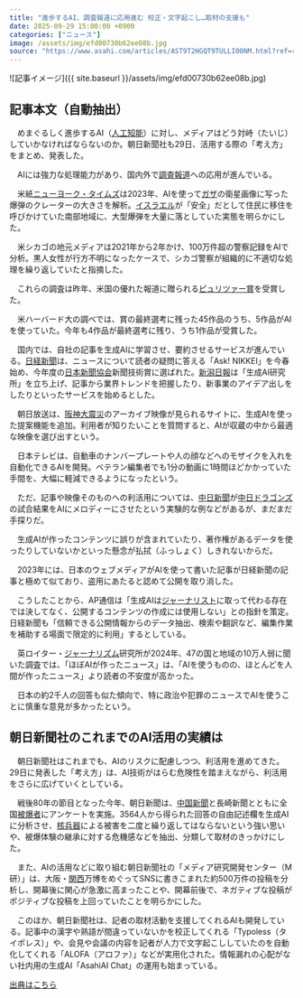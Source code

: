 ```yaml
---
title: "進歩するAI、調査報道に応用進む 校正・文字起こし…取材の支援も"
date: 2025-09-29 15:00:00 +0900
categories: ["ニュース"]
image: /assets/img/efd00730b62ee08b.jpg
source: "https://www.asahi.com/articles/AST9T2HGQT9TULLI00NM.html?ref=rss"
---
```


![記事イメージ]({{ site.baseurl }}/assets/img/efd00730b62ee08b.jpg)

## 記事本文（自動抽出）
<div><div class="nfyQp"><p>　めまぐるしく進歩するAI（<a href="//www.asahi.com/topics/word/%E4%BA%BA%E5%B7%A5%E7%9F%A5%E8%83%BD%EF%BC%88%EF%BC%A1%EF%BC%A9%EF%BC%89.html" title="人工知能 のトピックスを開く" class="eWgMZ">人工知能</a>）に対し、メディアはどう対峙（たいじ）していかなければならないのか。朝日新聞社も29日、活用する際の「考え方」をまとめ、発表した。</p><p>　AIには強力な処理能力があり、国内外で<a href="//www.asahi.com/topics/word/%E8%AA%BF%E6%9F%BB%E5%A0%B1%E9%81%93.html" title="調査報道 のトピックスを開く" class="eWgMZ">調査報道</a>への応用が進んでいる。</p><p>　米紙<a href="//www.asahi.com/topics/word/%E3%83%8B%E3%83%A5%E3%83%BC%E3%83%A8%E3%83%BC%E3%82%AF%E3%83%BB%E3%82%BF%E3%82%A4%E3%83%A0%E3%82%BA.html" title="ニューヨーク・タイムズ のトピックスを開く" class="eWgMZ">ニューヨーク・タイムズ</a>は2023年、AIを使って<a href="//www.asahi.com/topics/word/%E3%83%91%E3%83%AC%E3%82%B9%E3%83%81%E3%83%8A%E8%87%AA%E6%B2%BB%E5%8C%BA%E3%82%AC%E3%82%B6.html" title="ガザ のトピックスを開く" class="eWgMZ">ガザ</a>の衛星画像に写った爆弾のクレーターの大きさを解析。<a href="//www.asahi.com/topics/word/%E3%82%A4%E3%82%B9%E3%83%A9%E3%82%A8%E3%83%AB.html" title="イスラエル のトピックスを開く" class="eWgMZ">イスラエル</a>が「安全」だとして住民に移住を呼びかけていた南部地域に、大型爆弾を大量に落としていた実態を明らかにした。</p><p>　米シカゴの地元メディアは2021年から2年かけ、100万件超の警察記録をAIで分析。黒人女性が行方不明になったケースで、シカゴ警察が組織的に不適切な処理を繰り返していたと指摘した。</p><p>　これらの調査は昨年、米国の優れた報道に贈られる<a href="//www.asahi.com/topics/word/%E3%83%94%E3%83%A5%E3%83%AA%E3%83%84%E3%82%A1%E3%83%BC%E8%B3%9E.html" title="ピュリツァー賞 のトピックスを開く" class="eWgMZ">ピュリツァー賞</a>を受賞した。</p><p>　米ハーバード大の調べでは、賞の最終選考に残った45作品のうち、5作品がAIを使っていた。今年も4作品が最終選考に残り、うち1作品が受賞した。</p><p>　国内では、自社の記事を生成AIに学習させ、要約させるサービスが進んでいる。<a href="//www.asahi.com/topics/word/%E6%97%A5%E7%B5%8C%E6%96%B0%E8%81%9E.html" title="日経新聞 のトピックスを開く" class="eWgMZ">日経新聞</a>は、ニュースについて読者の疑問に答える「Ask! NIKKEI」を今春始め、今年度の<a href="//www.asahi.com/topics/word/%E6%97%A5%E6%9C%AC%E6%96%B0%E8%81%9E%E5%8D%94%E4%BC%9A.html" title="日本新聞協会 のトピックスを開く" class="eWgMZ">日本新聞協会</a>新聞技術賞に選ばれた。<a href="//www.asahi.com/topics/word/%E6%96%B0%E6%BD%9F%E6%97%A5%E5%A0%B1.html" title="新潟日報 のトピックスを開く" class="eWgMZ">新潟日報</a>は「生成AI研究所」を立ち上げ、記事から業界トレンドを把握したり、新事業のアイデア出しをしたりといったサービスを始めるとした。</p><p>　朝日放送は、<a href="//www.asahi.com/topics/word/%E9%98%AA%E7%A5%9E%E5%A4%A7%E9%9C%87%E7%81%BD.html" title="阪神大震災 のトピックスを開く" class="eWgMZ">阪神大震災</a>のアーカイブ映像が見られるサイトに、生成AIを使った提案機能を追加。利用者が知りたいことを質問すると、AIが収蔵の中から最適な映像を選び出すという。</p><p>　日本テレビは、自動車のナンバープレートや人の顔などへのモザイクを入れを自動化できるAIを開発。ベテラン編集者でも1分の動画に1時間ほどかかっていた手間を、大幅に軽減できるようになったという。</p><p>　ただ、記事や映像そのものへの利活用については、<a href="//www.asahi.com/topics/word/%E4%B8%AD%E6%97%A5%E6%96%B0%E8%81%9E.html" title="中日新聞 のトピックスを開く" class="eWgMZ">中日新聞</a>が<a href="https://www.asahi.com/sports/baseball/list/dragons.html" title="中日ドラゴンズ のトピックスを開く" class="eWgMZ">中日ドラゴンズ</a>の試合結果をAIにメロディーにさせたという実験的な例などがあるが、まだまだ手探りだ。</p><p>　生成AIが作ったコンテンツに誤りが含まれていたり、著作権があるデータを使ったりしていないかといった懸念が払拭（ふっしょく）しきれないからだ。</p><p>　2023年には、日本のウェブメディアがAIを使って書いた記事が日経新聞の記事と極めて似ており、盗用にあたると認めて公開を取り消した。</p><p>　こうしたことから、AP通信は「生成AIは<a href="https://www.asahi.com/special/matome/journalism01/" title="ジャーナリスト のトピックスを開く" class="eWgMZ">ジャーナリスト</a>に取って代わる存在では決してなく、公開するコンテンツの作成には使用しない」との指針を策定。日経新聞も「信頼できる公開情報からのデータ抽出、検索や翻訳など、編集作業を補助する場面で限定的に利用」するとしている。</p><p>　英ロイター・<a href="https://www.asahi.com/special/matome/journalism01/" title="ジャーナリズム のトピックスを開く" class="eWgMZ">ジャーナリズム</a>研究所が2024年、47の国と地域の10万人弱に聞いた調査では、「ほぼAIが作ったニュース」は、「AIを使うものの、ほとんどを人間が作ったニュース」より読者の不安度が高かった。</p><p>　日本の約2千人の回答も似た傾向で、特に政治や犯罪のニュースでAIを使うことに慎重な意見が多かったという。</p><h2 class="smgSC">朝日新聞社のこれまでのAI活用の実績は</h2><p>　朝日新聞社はこれまでも、AIのリスクに配慮しつつ、利活用を進めてきた。29日に発表した「考え方」は、AI技術がはらむ危険性を踏まえながら、利活用をさらに広げていくとしている。</p><p>　戦後80年の節目となった今年、朝日新聞は、<a href="//www.asahi.com/topics/word/%E4%B8%AD%E5%9B%BD%E6%96%B0%E8%81%9E.html" title="中国新聞 のトピックスを開く" class="eWgMZ">中国新聞</a>と長崎新聞とともに全国<a href="//www.asahi.com/topics/word/%E8%A2%AB%E7%88%86%E8%80%85.html" title="被爆者 のトピックスを開く" class="eWgMZ">被爆者</a>にアンケートを実施。3564人から得られた回答の自由記述欄を生成AIに分析させ、<a href="//www.asahi.com/topics/word/%E6%A0%B8%E5%85%B5%E5%99%A8.html" title="核兵器 のトピックスを開く" class="eWgMZ">核兵器</a>による被害を二度と繰り返してはならないという強い思いや、被爆体験の継承に対する危機感などを抽出、分類して取材のきっかけにした。</p><p>　また、AIの活用などに取り組む朝日新聞社の「メディア研究開発センター（M研）」は、大阪・<a href="//www.asahi.com/topics/word/kansaispecial.html" title="関西 のトピックスを開く" class="eWgMZ">関西</a>万博をめぐってSNSに書きこまれた約500万件の投稿を分析し、開幕後に関心が急激に高まったことや、開幕前後で、ネガティブな投稿がポジティブな投稿を上回っていたことを明らかにした。</p><p>　このほか、朝日新聞社は、記者の取材活動を支援してくれるAIも開発している。記事中の漢字や熟語が間違っていないかを校正してくれる「Typoless（タイポレス）」や、会見や会議の内容を記者が人力で文字起こししていたのを自動化してくれる「ALOFA（アロファ）」などが実用化された。情報漏れの心配がない社内用の生成AI「AsahiAI Chat」の運用も始まっている。</p><p id="_gtm_LastLine"></p></div></div>

[出典はこちら](https://www.asahi.com/articles/AST9T2HGQT9TULLI00NM.html?ref=rss)

